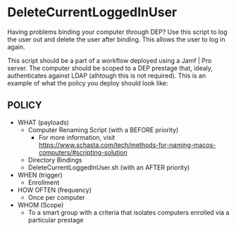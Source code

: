 # DeleteCurrentLoggedInUser
Having problems binding your computer through DEP? Use this script to log the user out and delete the user after binding. This allows the user to log in again. 

This script should be a part of a workflow deployed using a Jamf | Pro server. The computer should be scoped to a DEP prestage that, idealy, authenticates against LDAP (alhtough this is not required). This is an example of what the policy you deploy should look like:

## POLICY
 * WHAT (payloads)
   * Computer Renaming Script (with a BEFORE priority)
     * For more information, visit https://www.schasta.com/tech/methods-for-naming-macos-computers/#scripting-solution
   * Directory Bindings
   * DeleteCurrentLoggedInUser.sh (with an AFTER priority)
 * WHEN (trigger)
   * Enrollment
 * HOW OFTEN (frequency)
   * Once per computer
 * WHOM (Scope)
   * To a smart group with a criteria that isolates computers enrolled via a particular prestage
